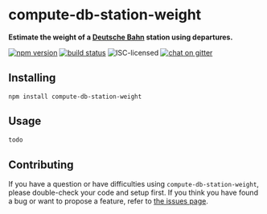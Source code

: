 # compute-db-station-weight

**Estimate the weight of a [Deutsche Bahn](https://en.wikipedia.org/wiki/Deutsche_Bahn) station using departures.**

[![npm version](https://img.shields.io/npm/v/compute-db-station-weight.svg)](https://www.npmjs.com/package/compute-db-station-weight)
[![build status](https://img.shields.io/travis/derhuerst/compute-db-station-weight.svg)](https://travis-ci.org/derhuerst/compute-db-station-weight)
![ISC-licensed](https://img.shields.io/github/license/derhuerst/compute-db-station-weight.svg)
[![chat on gitter](https://badges.gitter.im/derhuerst.svg)](https://gitter.im/derhuerst)


## Installing

```shell
npm install compute-db-station-weight
```


## Usage

```js
todo
```


## Contributing

If you have a question or have difficulties using `compute-db-station-weight`, please double-check your code and setup first. If you think you have found a bug or want to propose a feature, refer to [the issues page](https://github.com/derhuerst/compute-db-station-weight/issues).
